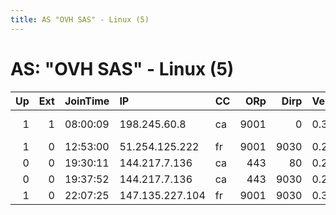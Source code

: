 ```yaml
---
title: AS "OVH SAS" - Linux (5)
---
```


# AS: "OVH SAS" - Linux (5)

|   Up |   Ext | JoinTime   | IP              | CC   |   ORp |   Dirp | Version   | Contact                    | Nickname      |   eFamMembers |
|-----:|------:|:-----------|:----------------|:-----|------:|-------:|:----------|:---------------------------|:--------------|--------------:|
|    1 |     1 | 08:00:09   | 198.245.60.8    | ca   |  9001 |      0 | 0.3.0.8   | Daniel James djames@orcad  | hacktheplanet |             1 |
|    1 |     0 | 12:53:00   | 51.254.125.222  | fr   |  9001 |   9030 | 0.2.9.11  | &lt;jari.s@outlook.com&gt; | JewsDidit     |             1 |
|    0 |     0 | 19:30:11   | 144.217.7.136   | ca   |   443 |     80 | 0.2.9.12  | None                       | Unnamed       |             1 |
|    0 |     0 | 19:37:52   | 144.217.7.136   | ca   |   443 |   9030 | 0.2.9.12  | None                       | Zion          |             1 |
|    1 |     0 | 22:07:25   | 147.135.227.104 | fr   |  9001 |   9030 | 0.3.1.8   | None                       | rad629        |             1 |
